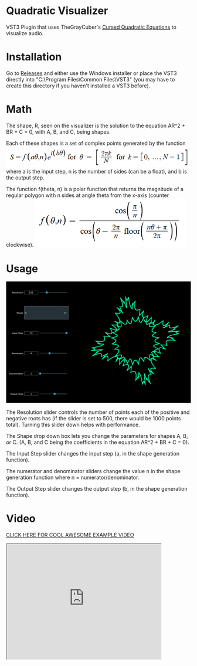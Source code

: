 # Quadratic  Visualizer

VST3 Plugin that uses TheGrayCuber's [Cursed Quadratic Equations](https://www.youtube.com/watch?v=ocDnfeFAsCg) to visualize audio.

# Installation

Go to [Releases](https://github.com/HappyAcccident/Quadratic-Visualizer-Plugin/releases) and either use the Windows installer or place the VST3 directly into "C:\Program Files\Common Files\VST3" (you may have to create this directory if you haven't installed a VST3 before).

# Math

The shape, R, seen on the visualizer is the solution to the equation AR^2 + BR + C = 0, with A, B, and C, being shapes.

Each of these shapes is a set of complex points generated by the function ![](image-1.png) where a is the input step, n is the number of sides (can be a float), and b is the output step.

The function f(theta, n) is a polar function that returns the magnitude of a regular polygon with n sides at angle theta from the x-axis (counter clockwise).
![](image-3.png)

# Usage

![](image-2.png)

The Resolution slider controls the number of points each of the positive and negative roots has (if the slider is set to 500, there would be 1000 points total). Turning this slider down helps with performance.

The Shape drop down box lets you change the parameters for shapes A, B, or C. (A, B, and C being the coefficients in the equation AR^2 + BR + C = 0).

The Input Step slider changes the input step (a, in the shape generation function).

The numerator and denominator sliders change the value n in the shape generation function where n = numerator/denominator.

The Output Step slider changes the output step (b, in the shape generation function).

# Video

[CLICK HERE FOR COOL AWESOME EXAMPLE VIDEO](https://www.youtube.com/embed/tgbNymZ7vqY)

<iframe width="420" height="315"
src="https://www.youtube.com/embed/tgbNymZ7vqY">
</iframe>